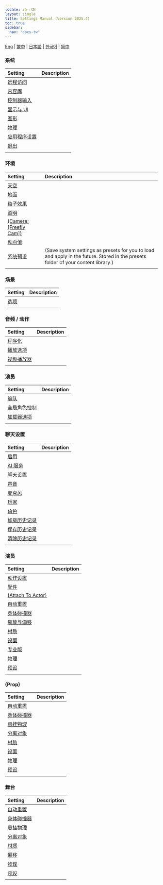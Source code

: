 ```yaml
---
locale: zh-rCN
layout: single
title: Settings Manual (Version 2025.4)
toc: true
sidebar:
  nav: "docs-tw"
---
```


[Eng](/dancexr/menu/2025.4/menu) | [繁中](/tw/dancexr/menu/2025.4/menu) | [日本語](/jp/dancexr/menu/2025.4/menu) | [한국어](/kr/dancexr/menu/2025.4/menu) | [简中](/zh/dancexr/menu/2025.4/menu)

### **系统**

| Setting | Description |
| :--- | :--- |
| [远程访问](system/remote_access) |  | 
| [内容库](system/library) |  | 
| [控制器输入](system/input_settings) |  | 
| [显示与 UI](system/screen) |  | 
| [图形](system/graphics) |  | 
| [物理](system/physics) |  | 
| [应用程序设置](system/application_settings) |  | 
| [退出](system/exit) |  | 
| | |


### **环境**

| Setting | Description |
| :--- | :--- |
| [天空](scene/sky) |  | 
| [地面](scene/ground) |  | 
| [粒子效果](scene/particles) |  | 
| [照明](scene/lighting) |  | 
| [(Camera: [Freefly Cam])](scene/cameras) |  | 
| [动画值](scene/auto_updates) |  | 
| [系统预设](scene/system_presets) | (Save system settings as presets for you to load and apply in the future. Stored in the presets folder of your content library.) | 
| | |


### **场景**

| Setting | Description |
| :--- | :--- |
| [选项](stage/scene) |  | 
| | |


### **音频 / 动作**

| Setting | Description |
| :--- | :--- |
| [程序化](motion/procedural) |  | 
| [播放选项](motion/motion_loader) |  | 
| [视频播放器](motion/video_player) |  | 
| | |


### **演员**

| Setting | Description |
| :--- | :--- |
| [编队](actors/formation) |  | 
| [全局角色控制](actors/global_actor_control) |  | 
| [加载器选项](actors/loader_options) |  | 
| | |


### **聊天设置**

| Setting | Description |
| :--- | :--- |
| [启用](chat/enabled) |  | 
| [AI 服务](chat/ai_service) |  | 
| [聊天设置](chat/chat_settings) |  | 
| [声音](chat/voice) |  | 
| [麦克风](chat/microphone) |  | 
| [玩家](chat/chat_player) |  | 
| [角色](chat/characters) |  | 
| [加载历史记录](chat/load_history) |  | 
| [保存历史记录](chat/save_history) |  | 
| [清除历史记录](chat/clear_history) |  | 
| | |


### **演员**

| Setting | Description |
| :--- | :--- |
| [动作设置](actor/actor_motion) |  | 
| [配件](actor/accessory) |  | 
| [(Attach To Actor)](actor/attach_to_actor) |  | 
| [自动重置](actor/auto_reset) |  | 
| [身体碰撞器](actor/body_colliders) |  | 
| [缩放与偏移](actor/scale_&_offset) |  | 
| [材质](actor/materials) |  | 
| [设置](actor/all_settings) |  | 
| [专业版](actor/pro_tools) |  | 
| [物理](actor/model_physics) |  | 
| [预设](actor/actor_presets) |  | 
| | |


### **(Prop)**

| Setting | Description |
| :--- | :--- |
| [自动重置](prop/auto_reset) |  | 
| [身体碰撞器](prop/body_colliders) |  | 
| [悬挂物理](prop/cloth_physics) |  | 
| [分离对象](prop/detach_object) |  | 
| [材质](prop/materials) |  | 
| [设置](prop/settings) |  | 
| [物理](prop/model_physics) |  | 
| [预设](prop/actor_presets) |  | 
| | |


### **舞台**

| Setting | Description |
| :--- | :--- |
| [自动重置](stage/auto_reset) |  | 
| [身体碰撞器](stage/body_colliders) |  | 
| [悬挂物理](stage/cloth_physics) |  | 
| [分离对象](stage/detach_object) |  | 
| [材质](stage/materials) |  | 
| [偏移](stage/offset) |  | 
| [物理](stage/model_physics) |  | 
| [预设](stage/actor_presets) |  | 
| | |



